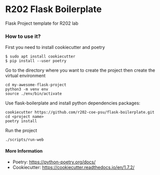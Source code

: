 # R202 Flask Boilerplate
Flask Project template for R202 lab

### How to use it?
First you need to install cookiecutter and poetry
```
$ sudo apt install cookiecutter
$ pip install --user poetry
```
Go to the directory where you want to create the project then create the virtual environment
```
cd my-awesome-flask-project
python3 -m venv env
source ./env/bin/activate
```
Use flask-boilerplate and install python dependencies packages:
```
cookiecutter https://github.com/r202-coe-psu/flask-boilerplate.git
cd <project name>
poetry install
```
Run the project
```
./scripts/run-web
```

#### More Information
- Poetry: https://python-poetry.org/docs/
- Cookiecutter: https://cookiecutter.readthedocs.io/en/1.7.2/
